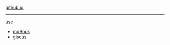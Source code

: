 [github.io](https://sakaketsukihana.github.io/)

---

use  
- [mdBook](https://github.com/rust-lang/mdBook)  
- [giscus](https://github.com/giscus/giscus)